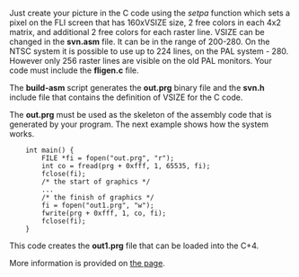 Just create your picture in the C code using the *setpa* function which sets a pixel on the FLI screen that has 160xVSIZE size, 2 free colors in each 4x2 matrix, and additional 2 free colors for each raster line.  VSIZE can be changed in the **svn.asm** file.  It can be in the range of 200-280.  On the NTSC system it is possible to use up to 224 lines, on the PAL system - 280.  However only 256 raster lines are visible on the old PAL monitors.  Your code must include the **fligen.c** file.

The **build-asm** script generates the **out.prg** binary file and the **svn.h** include file that contains the definition of VSIZE for the C code.

The **out.prg** must be used as the skeleton of the assembly code that is generated by your program.  The next example shows how the system works.

		int main() {
			FILE *fi = fopen("out.prg", "r");
			int co = fread(prg + 0xfff, 1, 65535, fi);
			fclose(fi);
			/* the start of graphics */
			...
			/* the finish of graphics */
			fi = fopen("out1.prg", "w");
			fwrite(prg + 0xfff, 1, co, fi);
			fclose(fi);
		}

This code creates the **out1.prg** file that can be loaded into the C+4.

More information is provided on [the page](https://litwr2.github.io/plus4/cross-c-fli-programming.html).

